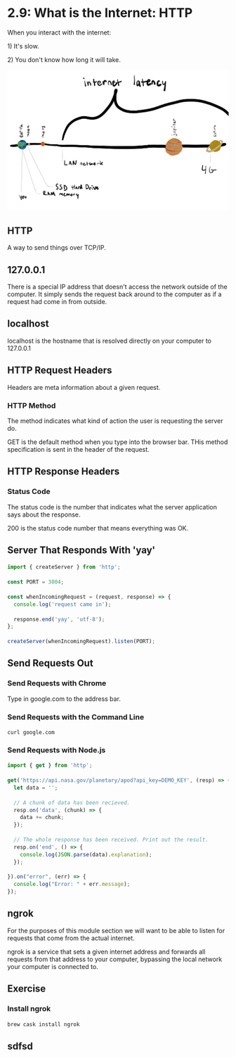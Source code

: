 # 2.9: What is the Internet: HTTP

When you interact with the internet:

1\) It's slow.

2\) You don't know how long it will take.

![](../.gitbook/assets/my-document-2-%20%281%29.jpg)

## HTTP

A way to send things over TCP/IP.

## 127.0.0.1

There is a special IP address that doesn't access the network outside of the computer. It simply sends the request back around to the computer as if a request had come in from outside.

## localhost

localhost is the hostname that is resolved directly on your computer to 127.0.0.1

## HTTP Request Headers

Headers are meta information about a given request. 

### HTTP Method

The method indicates what kind of action the user is requesting the server do.

GET is the default method when you type into the browser bar. THis method specification is sent in the header of the request.

## HTTP Response Headers

### Status Code

The status code is the number that indicates what the server application says about the response.

200 is the status code number that means everything was OK.

## Server That Responds With 'yay'

```javascript
import { createServer } from 'http';

const PORT = 3004;

const whenIncomingRequest = (request, response) => {
  console.log('request came in');

  response.end('yay', 'utf-8');
};

createServer(whenIncomingRequest).listen(PORT);
```

## Send Requests Out

### Send Requests with Chrome

Type in google.com to the address bar.

### Send Requests with the Command Line

```text
curl google.com
```

### Send Requests with Node.js

```javascript
import { get } from 'http';

get('https://api.nasa.gov/planetary/apod?api_key=DEMO_KEY', (resp) => {
  let data = '';

  // A chunk of data has been recieved.
  resp.on('data', (chunk) => {
    data += chunk;
  });

  // The whole response has been received. Print out the result.
  resp.on('end', () => {
    console.log(JSON.parse(data).explanation);
  });

}).on("error", (err) => {
  console.log("Error: " + err.message);
});
```

## ngrok

For the purposes of this module section we will want to be able to listen for requests that come from the actual internet.

ngrok is a service that sets a given internet address and forwards all requests from that address to your computer, bypassing the local network your computer is connected to.

## Exercise

### Install ngrok

```javascript
brew cask install ngrok
```

## sdfsd



